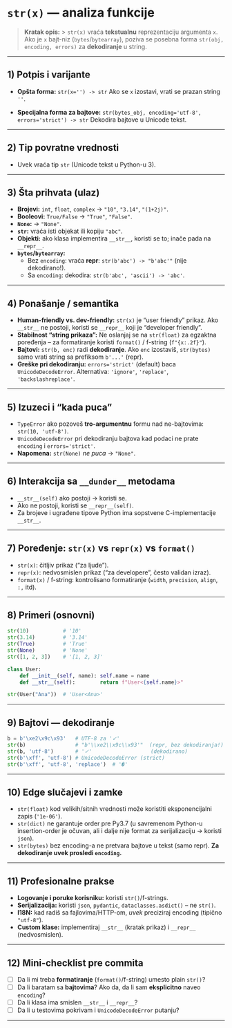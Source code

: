 # `str(x)` — analiza funkcije

> **Kratak opis:** > `str(x)` vraća **tekstualnu** reprezentaciju argumenta `x`.
> Ako je `x` bajt-niz (`bytes`/`bytearray`), poziva se posebna forma `str(obj, encoding, errors)` za **dekodiranje** u string.

---

## 1) Potpis i varijante

- **Opšta forma:** `str(x='') -> str`
  Ako se `x` izostavi, vrati se prazan string `''`.

- **Specijalna forma za bajtove:** `str(bytes_obj, encoding='utf-8', errors='strict') -> str`
  Dekodira bajtove u Unicode tekst.

---

## 2) Tip povratne vrednosti

- Uvek vraća tip `str` (Unicode tekst u Python-u 3).

---

## 3) Šta prihvata (ulaz)

- **Brojevi:** `int`, `float`, `complex` → `"10"`, `"3.14"`, `"(1+2j)"`.
- **Booleovi:** `True/False` → `"True"`, `"False"`.
- **`None`:** → `"None"`.
- **`str`:** vraća isti objekat ili kopiju `"abc"`.
- **Objekti:** ako klasa implementira `__str__`, koristi se to; inače pada na `__repr__`.
- **`bytes`/`bytearray`:**
  - Bez `encoding`: vraća **repr**: `str(b'abc') -> "b'abc'"` (nije dekodirano!).
  - Sa `encoding`: dekodira: `str(b'abc', 'ascii') -> 'abc'`.

---

## 4) Ponašanje / semantika

- **Human-friendly vs. dev-friendly:**
  `str(x)` je “user friendly” prikaz. Ako `__str__` ne postoji, koristi se `__repr__` koji je “developer friendly”.
- **Stabilnost “string prikaza”:**
  Ne oslanjaj se na `str(float)` za egzaktna poređenja – za formatiranje koristi `format()` / f-string (`f"{x:.2f}"`).
- **Bajtovi:**
  `str(b, enc)` radi **dekodiranje**. Ako `enc` izostaviš, `str(bytes)` samo vrati string sa prefiksom `b'...'` (repr).
- **Greške pri dekodiranju:**
  `errors='strict'` (default) baca `UnicodeDecodeError`. Alternativa: `'ignore'`, `'replace'`, `'backslashreplace'`.

---

## 5) Izuzeci i “kada puca”

- `TypeError` ako pozoveš **tro-argumentnu** formu nad ne-bajtovima: `str(10, 'utf-8')`.
- `UnicodeDecodeError` pri dekodiranju bajtova kad podaci ne prate `encoding` i `errors='strict'`.
- **Napomena:** `str(None)` _ne puca_ → `"None"`.

---

## 6) Interakcija sa `__dunder__` metodama

- `__str__(self)` ako postoji → koristi se.
- Ako ne postoji, koristi se `__repr__(self)`.
- Za brojeve i ugrađene tipove Python ima sopstvene C-implementacije `__str__`.

---

## 7) Poređenje: `str(x)` vs `repr(x)` vs `format()`

- `str(x)`: čitljiv prikaz (“za ljude”).
- `repr(x)`: nedvosmislen prikaz (“za developere”, često validan izraz).
- `format(x)` / f-string: kontrolisano formatiranje (`width`, `precision`, `align`, `:,` itd).

---

## 8) Primeri (osnovni)

```python
str(10)           # '10'
str(3.14)         # '3.14'
str(True)         # 'True'
str(None)         # 'None'
str([1, 2, 3])    # '[1, 2, 3]'

class User:
    def __init__(self, name): self.name = name
    def __str__(self):        return f"User<{self.name}>"

str(User("Ana"))  # 'User<Ana>'
```

---

## 9) Bajtovi — dekodiranje

```python
b = b'\xe2\x9c\x93'   # UTF-8 za '✓'
str(b)                # "b'\\xe2\\x9c\\x93'"  (repr, bez dekodiranja!)
str(b, 'utf-8')       # '✓'                   (dekodirano)
str(b'\xff', 'utf-8') # UnicodeDecodeError (strict)
str(b'\xff', 'utf-8', 'replace')  # '�'
```

---

## 10) Edge slučajevi i zamke

- `str(float)` kod velikih/sitnih vrednosti može koristiti eksponencijalni zapis (`'1e-06'`).
- `str(dict)` ne garantuje order pre Py3.7 (u savremenom Python-u insertion-order je očuvan, ali i dalje nije format za serijalizaciju → koristi `json`).
- `str(bytes)` bez encoding-a ne pretvara bajtove u tekst (samo repr).
  **Za dekodiranje uvek prosledi `encoding`.**

---

## 11) Profesionalne prakse

- **Logovanje i poruke korisniku:** koristi `str()`/f-strings.
- **Serijalizacija:** koristi `json`, `pydantic`, `dataclasses.asdict()` – ne `str()`.
- **I18N:** kad radiš sa fajlovima/HTTP-om, _uvek_ preciziraj encoding (tipično `"utf-8"`).
- **Custom klase:** implementiraj `__str__` (kratak prikaz) i `__repr__` (nedvosmislen).

---

## 12) Mini-checklist pre commita

- [ ] Da li mi treba **formatiranje** (`format()`/f-string) umesto plain `str()`?
- [ ] Da li baratam sa **bajtovima**? Ako da, da li sam **eksplicitno** naveo `encoding`?
- [ ] Da li klasa ima smislen `__str__` i `__repr__`?
- [ ] Da li u testovima pokrivam i `UnicodeDecodeError` putanju?

---
